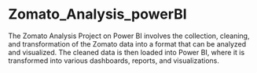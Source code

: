 # Zomato_Analysis_powerBI
The Zomato Analysis Project on Power BI involves the collection, cleaning, and transformation of the Zomato data into a format that can be analyzed and visualized. The cleaned data is then loaded into Power BI, where it is transformed into various dashboards, reports, and visualizations.
